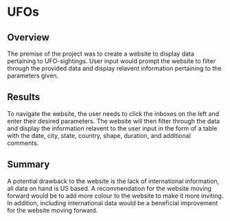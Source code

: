 # UFOs

## Overview
The premise of the project was to create a website to display data pertaining to UFO-sightings. User input would prompt the website to filter through the provided data and display relavent information pertaining to the parameters given.

## Results
To navigate the website, the user needs to click the inboxes on the left and enter their desired parameters. The website will then filter through the data and display the information relavent to the user input in the form of a table with the date, city, state, country, shape, duration, and additional comments. 

## Summary
A potential drawback to the website is the lack of international information, all data on hand is US based. A recommendation for the website moving forward would be to add more colour to the website to make it more inviting. In addition, including international data would be a beneficial improvement for the website moving forward.
